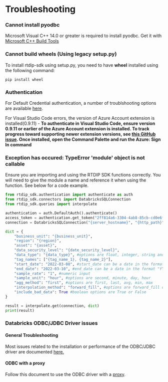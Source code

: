 # Troubleshooting

### Cannot install pyodbc

Microsoft Visual C++ 14.0 or greater is required to install pyodbc. Get it with [Microsoft C++ Build Tools](https://visualstudio.microsoft.com/visual-cpp-build-tools/)

### Cannot build wheels (Using legacy setup.py)

To install rtdip-sdk using setup.py, you need to have **wheel** installed using the following command:
    
    pip install wheel

### Authentication

For Default Credential authentication, a number of troublshooting options are available [here](https://github.com/Azure/azure-sdk-for-python/blob/main/sdk/identity/azure-identity/TROUBLESHOOTING.md#troubleshooting-default-azure-credential-authentication-issues).

For Visual Studio Code errors, the version of Azure Account extension is installed(0.9.11) - **To authenticate in Visual Studio Code, ensure version 0.9.11 or earlier of the Azure Account extension is installed. To track progress toward supporting newer extension versions, see [this GitHub issue](https://github.com/Azure/azure-sdk-for-net/issues/27263). Once installed, open the Command Palette and run the Azure: Sign In command**

### Exception has occured: TypeError 'module' object is not callable

Ensure you are importing and using the RTDIP SDK functions correctly. You will need to give the module a name and reference it when using the function. See below for a code example. 

```python
from rtdip_sdk.authentication import authenticate as auth
from rtdip_sdk.connectors import DatabricksSQLConnection
from rtdip_sdk.queries import interpolate

authentication = auth.DefaultAuth().authenticate()
access_token = authentication.get_token("2ff814a6-3304-4ab8-85cb-cd0e6f879c1d/.default").token
connection = DatabricksSQLConnection("{server_hostname}", "{http_path}", access_token)

dict = {
    "business_unit": "{business_unit}", 
    "region": "{region}", 
    "asset": "{asset}", 
    "data_security_level": "{date_security_level}",
    "data_type": "{data_type}", #options are float, integer, string and double (the majority of data is float)
    "tag_names": ["{tag_name_1}, {tag_name_2}"],
    "start_date": "2022-03-08", #start_date can be a date in the format "YYYY-MM-DD" or a datetime in the format "YYYY-MM-DDTHH:MM:SS"
    "end_date": "2022-03-10", #end_date can be a date in the format "YYYY-MM-DD" or a datetime in the format "YYYY-MM-DDTHH:MM:SS"
    "sample_rate": "1", #numeric input
    "sample_unit": "hour", #options are second, minute, day, hour
    "agg_method": "first", #options are first, last, avg, min, max
    "interpolation_method": "forward_fill", #options are forward_fill or backward_fill
    "include_bad_data": True #boolean options are True or False
}

result = interpolate.get(connection, dict)
print(result)
```

### Databricks ODBC/JDBC Driver issues

#### General Troubleshooting

Most issues related to the installation or performance of the ODBC/JDBC driver are documented [here.](https://docs.microsoft.com/en-us/azure/databricks/kb/bi/jdbc-odbc-troubleshooting)

#### ODBC with a proxy

Follow this document to use the ODBC driver with a [proxy](https://docs.microsoft.com/en-us/azure/databricks/kb/bi/configure-simba-proxy-windows).  


